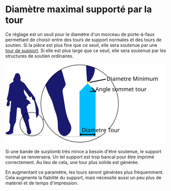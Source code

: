 Diamètre maximal supporté par la tour
===

Ce réglage est un seuil pour le diamètre d'un morceau de porte-à-faux permettant de choisir entre des tours de support normales et des tours de soutien. Si la pièce est plus fine que ce seuil, elle sera soutenue par une [tour de support](./support_use_towers.md). Si elle est plus large que ce seuil, elle sera soutenue par les structures de soutien ordinaires.

![Le support a une surface de surplomb inférieure au diamètre minimum](../images/support_use_towers_fr.svg)

Si une bande de surplomb très mince a besoin d'être soutenue, le support normal se renversera. Un tel support est trop bancal pour être imprimé correctement. Au lieu de cela, une tour plus solide est générée.

En augmentant ce paramètre, les tours seront générées plus fréquemment. Cela augmente la fiabilité du support, mais nécessite aussi un peu plus de matériel et de temps d'impression.
